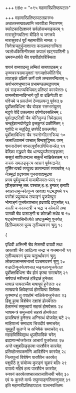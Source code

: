 +++
title = "०९५ महामारिप्रतिष्ठापटलः"

+++
महामारिप्रतिष्ठापटलप्रारम्भः    
अथातस्सम्प्रवक्ष्यामि ज्वरपीडा निवारणम्  
स्फोटकादिप्रशमनं सर्वलोकभयङ्करम् १  
मारासुरेणबलिना बीडिते च जगत्त्रये  
मारासुरवधं पूर्वं महामारीति नामतः २  
त्रिणेत्राचतुर्भुजाशान्ता कराळवदनान्विता  
ज्वलोर्ध्वकेशिनीरक्ता कपालं खट्गपाशिनी ३  
डमरुन्धार्यते चैव पद्मपीठोपरिस्थिता  

शयनं वामपादन्तु लम्बितं सव्यपादकम् ४  
कृष्णवस्त्रसमायुक्तां नागयज्ञोपवीतिनीम्  
ताटङ्कं दक्षिणे कर्णे वामे लम्बसमन्विताम् ५  
सर्वाभरणभूष्याञ्च प्रभामण्डलमद्ध्यगाम्  
एवं सङ्कल्प्यविधिवत् प्रतिष्ठां कारयेत्ततः ६  
ग्रामस्यैशान्यदिग्भागे पूर्वे वा दक्षिणेऽपि वा  
पश्चिमे च प्रकर्तव्यं देव्यालयन्तु पूर्ववत् ७  
पूर्वोक्तविधिना चैव षोडश स्तम्भसंयुतम्  
मद्ध्ये वेदिं प्रकल्याथ दर्पणोदरसन्निभम् ८  
पूर्वाद्यष्टदिशी चैव योनिकुण्डं त्रिमेखलम्  
चन्द्रईशानयोर्मद्ध्ये वृत्तकुण्डं प्रकीर्तितम् ९  
पूर्वादि च चतुर्दिक्षु उपवेदिं प्रकल्पयेत्  
पूर्वोक्तविधिना चैव नयनोन्मीलनक्रिया १०  
जलाधिवासनं पश्चात् बिम्बशुद्धिमतः परम्  
शयनारोपणं पश्चात्पूर्वोक्तविधिनाचरेत् ११  
वेदिका मद्ध्यमे चैव धान्यपुञ्जैरलङ्कृतम्  
ससूत्रं सापिधानञ्च सकूर्चं नाळिकेरकम् १२  
करकं समलङ्कृत्य आसनं पूर्ववद्यजेत्  
मूर्तिमभ्यर्च्य सम्पूज्य कलान्यासं समाचरेत् १३  
नेत्रमुद्रां प्रदृश्याथ पुनरावाह्यमुद्रया  
प्रणवं पूर्वमुच्चार्य मायाबीजमतः परम् १४  
छ्रीङ्कारन्तु ततः पश्चात् हः हः हुम्फट् इत्यपि  
स्वाहान्तमुच्चरेत्पूज्य आवाह्य घटमद्ध्यमे १५  
परमेशं प्रपूज्याथ लयाङ्गं पूजयेत्पुरा  
भोगाङ्गं पूजयेत्पश्चात् हृदयादि प्रपूजयेत् १६  
काळी च काळरात्री च भद्रा च कोमळी तथा  
यामळी चैव पाशाङ्गी च कोराक्षी तथैव च १७  
षट्कोणवासिनीत्येते अष्टकुम्भेषु पूजयेत्  
द्वितीय्यावरणं पूज्य तृतीय्यावरणं श्रुणु १८  

{          

पृथिवी अत्भिनी चैव तेजस्वी वायवी तथा  
आकाशी चैव आदित्या चन्द्रा च यजमाननी १९  
तृतीय्यावरणं पूज्य चतुर्त्थावरणं श्रुणु  
लोकपालान्समभ्यर्च्य पञ्चमावरणं श्रुणु २०  
वज्रादीन्पूजयेत्पश्चात् मङ्गळान्पूजयेत्ततः  
पूर्वोक्तविधिना चैव होमं कृत्वा समाचरेत् २१  
सर्षपान्नं मरीच्यन्नं हरिद्रान्नं हुनेत्ततः  
माषान्नं पायसञ्चैव माषापूपं हुनेत्ततः २२  
ताम्म्रपात्रे क्षिपेद्गव्यं होमयित्वा विशेषतः  
कूश्माण्डं तु वपाहोमं नाळिकेरान्हुनेत्ततः २३  
हिंशु हुत्वा विशेषेण दशांशं होमयेत्ततः  
हेलामन्त्रं समुच्चार्य सहस्रं होमयेत्ततः २४  
भाषामन्त्रं समुच्चार्य सहस्रं होमयेत्ततः  
प्रायश्चित्तं हुनेत्तत्र अग्निस्थं योजयेत् घटे २५  
माहिषाज्यं समादाय चित्रदीपं समाचरेत्  
सुमुहूर्ते सुलग्ने च अभिषेकं समाचरेत् २६  
महाहविर्न्निवेद्याथ धूपदीपादिकं चरेत्  
ब्राह्मणान्भोजयेत्तत्र आचार्यं पूजयेत्ततः २७  
अन्ते पशुबलिङ्कृत्वा पारशैवेन कारयेत्  
प्रतिष्ठोत्सवकर्माणि आदिशैवेन कारयेत् २८  
नित्यपूजां विशेषेण पारशैवेन कारयेत्  
पशुपीठे तु संयोज्य कुरङ्गं सूकरं बलिः २९  
वायव्ये महिषं हत्य पारशैवेन कारयेत्  
स्नपनं कारयेत्पश्चात्सराजाविजयी भवेत् ३०  
एवं यः कुरुते मर्त्यः सपुण्याङ्गतिमाप्नुयात् ३१  
इति महामारीप्रतिष्ठापटलः पञ्चनवतितमः  
